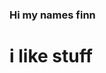 ### Hi my names finn 
# i like stuff 
<!--
**finn8892/finn8892** is a ✨ _special_ ✨ repository because its `README.md` (this file) appears on your GitHub profile.

Here are some ideas to get you started:









- 🔭 I’m currently working on 
- 🌱 I’m currently learning ...
- 👯 I’m looking to collaborate on ...
- 🤔 I’m looking for help with ...
- 💬 Ask me about ...
- 📫 How to reach me: dont reach me 
- 😄 Pronouns: no
- ⚡ Fun fact: no
-->
